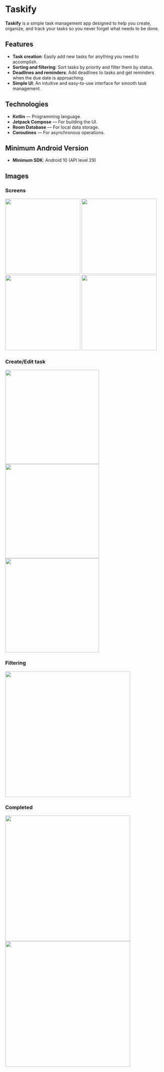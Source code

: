 # Taskify

**Taskify** is a simple task management app designed to help you create, organize, and track your tasks so you never forget what needs to be done.

## Features

- **Task creation**: Easily add new tasks for anything you need to accomplish.
- **Sorting and filtering**: Sort tasks by priority and filter them by status.
- **Deadlines and reminders**: Add deadlines to tasks and get reminders when the due date is approaching.
- **Simple UI**: An intuitive and easy-to-use interface for smooth task management.

## Technologies

- **Kotlin** — Programming language.
- **Jetpack Compose** — For building the UI.
- **Room Database** — For local data storage.
- **Coroutines** — For asynchronous operations.

## Minimum Android Version

- **Minimum SDK**: Android 10 (API level 29)

## Images
<p align="center">
  
  ### Screens
  <img src="https://github.com/user-attachments/assets/8dd11db4-d614-42bd-9ec4-59d54d67e2b0" width="240">
  <img src="https://github.com/user-attachments/assets/4dc956b6-1355-42af-8315-468872804307" width="240">
  <img src="https://github.com/user-attachments/assets/cbd3123b-f9be-4cf2-9999-ab7e287ec588" width="240">
  <img src="https://github.com/user-attachments/assets/7c0002d2-12d6-473a-965b-f63903768f84" width="240">

  ### Create/Edit task
  <img src="https://github.com/user-attachments/assets/447d72f6-2f80-454f-ace1-4f54ccac9498" width="300">
  <img src="https://github.com/user-attachments/assets/648a7678-74a9-40cc-a553-88d374b2487d" width="300">
  <img src="https://github.com/user-attachments/assets/c6ca4796-0c91-49ac-b258-efdaa023d8a5" width="300">

  ### Filtering
  <img src="https://github.com/user-attachments/assets/69eec257-fc2f-4691-970c-a9ef6a2e9b12" width="400">

  ### Completed
  <img src="https://github.com/user-attachments/assets/87164430-49fa-4ba9-8c21-2dc8707e1ce5" width="400">
  <img src="https://github.com/user-attachments/assets/16e0570f-1585-4dab-94d4-6be1dababda7" width="400">

</p>
